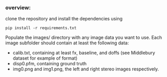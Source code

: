 ### overview:

clone the repository and install the dependencies using

```
pip install -r requirements.txt
```

Populate the images/ directory with any image data you want to use.
Each image subfolder should contain at least the following data:

- calib.txt, containing at least fx, baseline, and doffs (see Middlebury dataset for example of format)
- disp0.pfm, containing ground truth
- img0.png and img1.png, the left and right stereo images respectively.

